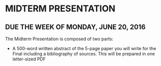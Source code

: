 # MIDTERM PRESENTATION

## DUE THE WEEK OF MONDAY, JUNE 20, 2016

The Midterm Presentation is composed of two parts:
* A 500-word written abstract of the 5-page paper you will write for the Final including a bibliography of sources. This will be prepared in one letter-sized PDF 
